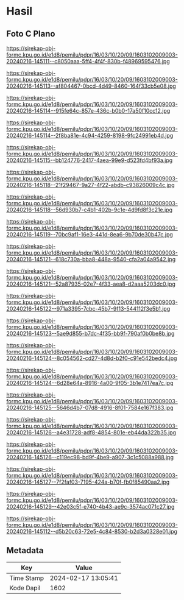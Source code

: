 # Hasil

## Foto C Plano

https://sirekap-obj-formc.kpu.go.id/e1d8/pemilu/pdpr/16/03/10/20/09/1603102009003-20240216-145111--c8050aaa-5ff4-4f4f-830b-f48969595476.jpg

https://sirekap-obj-formc.kpu.go.id/e1d8/pemilu/pdpr/16/03/10/20/09/1603102009003-20240216-145113--af804467-0bcd-4d49-8460-164f33cb5e08.jpg

https://sirekap-obj-formc.kpu.go.id/e1d8/pemilu/pdpr/16/03/10/20/09/1603102009003-20240216-145114--915fe64c-857e-436c-b0b0-17a50f10cc12.jpg

https://sirekap-obj-formc.kpu.go.id/e1d8/pemilu/pdpr/16/03/10/20/09/1603102009003-20240216-145114--2f8ba81e-4c94-4259-8198-9fc24991eb4d.jpg

https://sirekap-obj-formc.kpu.go.id/e1d8/pemilu/pdpr/16/03/10/20/09/1603102009003-20240216-145115--bb124776-2417-4aea-99e9-d523fd4bf93a.jpg

https://sirekap-obj-formc.kpu.go.id/e1d8/pemilu/pdpr/16/03/10/20/09/1603102009003-20240216-145118--21f29467-9a27-4f22-abdb-c93826009c4c.jpg

https://sirekap-obj-formc.kpu.go.id/e1d8/pemilu/pdpr/16/03/10/20/09/1603102009003-20240216-145118--56d930b7-c4b1-402b-9c1e-4d9fd8f3c21e.jpg

https://sirekap-obj-formc.kpu.go.id/e1d8/pemilu/pdpr/16/03/10/20/09/1603102009003-20240216-145119--70bc9af1-16e3-441d-8ea6-9b70de30b47c.jpg

https://sirekap-obj-formc.kpu.go.id/e1d8/pemilu/pdpr/16/03/10/20/09/1603102009003-20240216-145121--618c730a-bba8-448a-9540-cfa2a04a9542.jpg

https://sirekap-obj-formc.kpu.go.id/e1d8/pemilu/pdpr/16/03/10/20/09/1603102009003-20240216-145121--52a87935-02e7-4f33-aea8-d2aaa5203dc0.jpg

https://sirekap-obj-formc.kpu.go.id/e1d8/pemilu/pdpr/16/03/10/20/09/1603102009003-20240216-145122--971a3395-7cbc-45b7-9f13-544112f3e5b1.jpg

https://sirekap-obj-formc.kpu.go.id/e1d8/pemilu/pdpr/16/03/10/20/09/1603102009003-20240216-145123--5ae9d855-b7dc-4f35-bb9f-790af0b0be8b.jpg

https://sirekap-obj-formc.kpu.go.id/e1d8/pemilu/pdpr/16/03/10/20/09/1603102009003-20240216-145124--8c054562-cd27-4d8d-b2f0-c91e542bedc4.jpg

https://sirekap-obj-formc.kpu.go.id/e1d8/pemilu/pdpr/16/03/10/20/09/1603102009003-20240216-145124--6d28e64a-8916-4a00-9f05-3b1e7417ea7c.jpg

https://sirekap-obj-formc.kpu.go.id/e1d8/pemilu/pdpr/16/03/10/20/09/1603102009003-20240216-145125--5646d4b7-07d8-4916-8f01-7584e167f383.jpg

https://sirekap-obj-formc.kpu.go.id/e1d8/pemilu/pdpr/16/03/10/20/09/1603102009003-20240216-145126--a4e31728-adf8-4854-801e-eb44da322b35.jpg

https://sirekap-obj-formc.kpu.go.id/e1d8/pemilu/pdpr/16/03/10/20/09/1603102009003-20240216-145126--c119ec98-bd9f-4be9-a907-3c1c5088a988.jpg

https://sirekap-obj-formc.kpu.go.id/e1d8/pemilu/pdpr/16/03/10/20/09/1603102009003-20240216-145127--7f2faf03-7195-424a-b70f-fb0f85490aa2.jpg

https://sirekap-obj-formc.kpu.go.id/e1d8/pemilu/pdpr/16/03/10/20/09/1603102009003-20240216-145129--42e03c5f-e740-4b43-ae9c-3574ac071c27.jpg

https://sirekap-obj-formc.kpu.go.id/e1d8/pemilu/pdpr/16/03/10/20/09/1603102009003-20240216-145112--d5b20c63-72e5-4c84-8530-b2d3a0328e01.jpg


## Metadata

| Key        | Value               |
| ---------- | ------------------- |
| Time Stamp | 2024-02-17 13:05:41 |
| Kode Dapil | 1602                |



